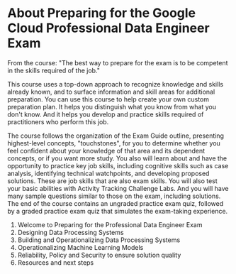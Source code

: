 # About Preparing for the Google Cloud Professional Data Engineer Exam

From the course: "The best way to prepare for the exam is to be competent in the skills required of the job."

This course uses a top-down approach to recognize knowledge and skills already known, and to surface information and skill areas for additional preparation. You can use this course to help create your own custom preparation plan. It helps you distinguish what you know from what you don't know. And it helps you develop and practice skills required of practitioners who perform this job.

The course follows the organization of the Exam Guide outline, presenting highest-level concepts, "touchstones", for you to determine whether you feel confident about your knowledge of that area and its dependent concepts, or if you want more study. You also will learn about and have the opportunity to practice key job skills, including cognitive skills such as case analysis, identifying technical watchpoints, and developing proposed solutions. These are job skills that are also exam skills. You will also test your basic abilities with Activity Tracking Challenge Labs. And you will have many sample questions similar to those on the exam, including solutions. The end of the course contains an ungraded practice exam quiz, followed by a graded practice exam quiz that simulates the exam-taking experience.		

1. Welcome to Preparing for the Professional Data Engineer Exam
2. Designing Data Processing Systems
3. Building and Operationalizing Data Processing Systems
4. Operationalizing Machine Learning Models
5. Reliability, Policy and Security to ensure solution quality
6. Resources and next steps